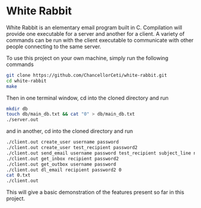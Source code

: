 # White Rabbit

White Rabbit is an elementary email program built in C. Compilation will provide one executable for a server and another for a client. A variety of commands can be run with the client executable to communicate with other people connecting to the same server.

To use this project on your own machine, simply run the following commands

```bash
git clone https://github.com/ChancellorCeti/white-rabbit.git
cd white-rabbit
make
```

Then in one terminal window, cd into the cloned directory and run
```bash
mkdir db
touch db/main_db.txt && cat "0" > db/main_db.txt
./server.out
```
and in another, cd into the cloned directory and run
```bash
./client.out create_user username password
./client.out create_user test_recipient password2
./client.out send_email username password test_recipient subject_line name-of-file-you-wish-to-send
./client.out get_inbox recipient password2
./client.out get_outbox username password
./client.out dl_email recipient password2 0
cat 0.txt
./client.out 
```
This will give a basic demonstration of the features present so far in this project.
